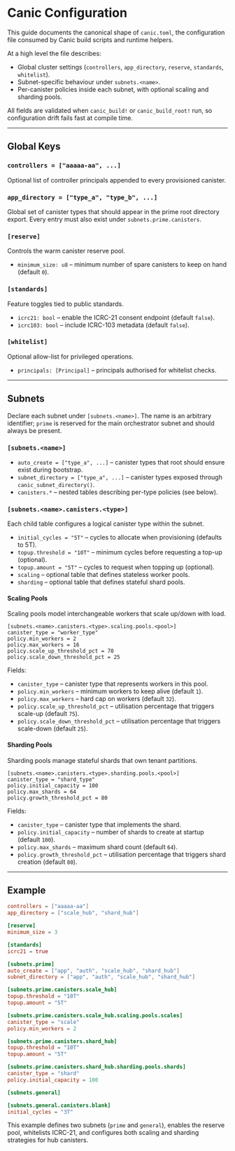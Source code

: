 # Canic Configuration

This guide documents the canonical shape of `canic.toml`, the configuration file consumed by Canic build scripts and runtime helpers.

At a high level the file describes:

- Global cluster settings (`controllers`, `app_directory`, `reserve`, `standards`, `whitelist`).
- Subnet-specific behaviour under `subnets.<name>`.
- Per-canister policies inside each subnet, with optional scaling and sharding pools.

All fields are validated when `canic_build!` or `canic_build_root!` run, so configuration drift fails fast at compile time.

---

## Global Keys

### `controllers = ["aaaaa-aa", ...]`

Optional list of controller principals appended to every provisioned canister.

### `app_directory = ["type_a", "type_b", ...]`

Global set of canister types that should appear in the prime root directory export. Every entry must also exist under `subnets.prime.canisters`.

### `[reserve]`

Controls the warm canister reserve pool.

- `minimum_size: u8` – minimum number of spare canisters to keep on hand (default `0`).

### `[standards]`

Feature toggles tied to public standards.

- `icrc21: bool` – enable the ICRC-21 consent endpoint (default `false`).
- `icrc103: bool` – include ICRC-103 metadata (default `false`).

### `[whitelist]`

Optional allow-list for privileged operations.

- `principals: [Principal]` – principals authorised for whitelist checks.

---

## Subnets

Declare each subnet under `[subnets.<name>]`. The name is an arbitrary identifier; `prime` is reserved for the main orchestrator subnet and should always be present.

### `[subnets.<name>]`

- `auto_create = ["type_a", ...]` – canister types that root should ensure exist during bootstrap.
- `subnet_directory = ["type_a", ...]` – canister types exposed through `canic_subnet_directory()`.
- `canisters.*` – nested tables describing per-type policies (see below).

### `[subnets.<name>.canisters.<type>]`

Each child table configures a logical canister type within the subnet.

- `initial_cycles = "5T"` – cycles to allocate when provisioning (defaults to 5T).
- `topup.threshold = "10T"` – minimum cycles before requesting a top-up (optional).
- `topup.amount = "5T"` – cycles to request when topping up (optional).
- `scaling` – optional table that defines stateless worker pools.
- `sharding` – optional table that defines stateful shard pools.

#### Scaling Pools

Scaling pools model interchangeable workers that scale up/down with load.

```
[subnets.<name>.canisters.<type>.scaling.pools.<pool>]
canister_type = "worker_type"
policy.min_workers = 2
policy.max_workers = 16
policy.scale_up_threshold_pct = 70
policy.scale_down_threshold_pct = 25
```

Fields:

- `canister_type` – canister type that represents workers in this pool.
- `policy.min_workers` – minimum workers to keep alive (default `1`).
- `policy.max_workers` – hard cap on workers (default `32`).
- `policy.scale_up_threshold_pct` – utilisation percentage that triggers scale-up (default `75`).
- `policy.scale_down_threshold_pct` – utilisation percentage that triggers scale-down (default `25`).

#### Sharding Pools

Sharding pools manage stateful shards that own tenant partitions.

```
[subnets.<name>.canisters.<type>.sharding.pools.<pool>]
canister_type = "shard_type"
policy.initial_capacity = 100
policy.max_shards = 64
policy.growth_threshold_pct = 80
```

Fields:

- `canister_type` – canister type that implements the shard.
- `policy.initial_capacity` – number of shards to create at startup (default `100`).
- `policy.max_shards` – maximum shard count (default `64`).
- `policy.growth_threshold_pct` – utilisation percentage that triggers shard creation (default `80`).

---

## Example

```toml
controllers = ["aaaaa-aa"]
app_directory = ["scale_hub", "shard_hub"]

[reserve]
minimum_size = 3

[standards]
icrc21 = true

[subnets.prime]
auto_create = ["app", "auth", "scale_hub", "shard_hub"]
subnet_directory = ["app", "auth", "scale_hub", "shard_hub"]

[subnets.prime.canisters.scale_hub]
topup.threshold = "10T"
topup.amount = "5T"

[subnets.prime.canisters.scale_hub.scaling.pools.scales]
canister_type = "scale"
policy.min_workers = 2

[subnets.prime.canisters.shard_hub]
topup.threshold = "10T"
topup.amount = "5T"

[subnets.prime.canisters.shard_hub.sharding.pools.shards]
canister_type = "shard"
policy.initial_capacity = 100

[subnets.general]

[subnets.general.canisters.blank]
initial_cycles = "3T"
```

This example defines two subnets (`prime` and `general`), enables the reserve pool, whitelists ICRC-21, and configures both scaling and sharding strategies for hub canisters.
